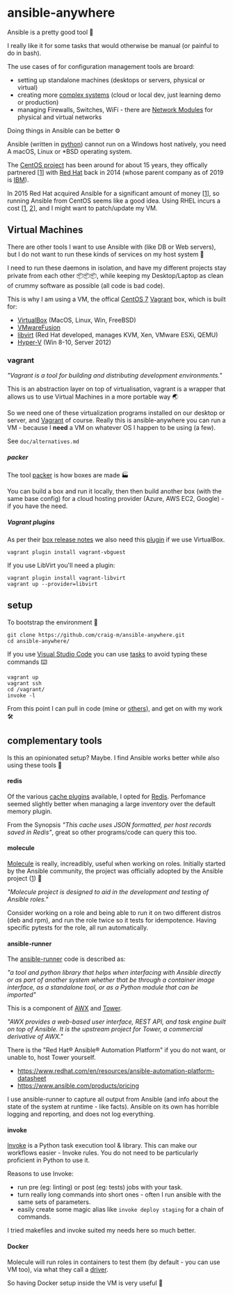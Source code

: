 # ansible-anywhere

Ansible is a pretty good tool 🔧

I really like it for some tasks that would otherwise be manual (or painful to do in bash).

The use cases of for configuration management tools are broard:

* setting up standalone machines (desktops or servers, physical or virtual)
* creating more [complex systems](https://github.com/donnemartin/system-design-primer) (cloud or local dev, just learning demo or production)
* managing Firewalls, Switches, WiFi - there are [Network Modules](https://docs.ansible.com/ansible/latest/network/index.html) for physical and virtual networks

Doing things in Ansible can be better ⚙️

Ansible (written in [python](https://www.python.org/)) cannot run on a Windows host natively, you need A macOS, Linux or *BSD operating system.

The [CentOS project](https://en.wikipedia.org/wiki/CentOS) has been around for about 15 years, they  offically partnered [[1](https://www.redhat.com/en/about/press-releases/red-hat-and-centos-join-forces)] with [Red Hat](https://en.wikipedia.org/wiki/Red_Hat) back in 2014 (whose parent company as of 2019 is [IBM](https://en.wikipedia.org/wiki/IBM)).

In 2015 Red Hat acquired Ansible for a significant amount of money [[1](https://www.redhat.com/en/about/press-releases/red-hat-acquire-it-automation-and-devops-leader-ansible)], so running Ansible from CentOS seems like a good idea. Using RHEL incurs a cost [[1](https://access.redhat.com/articles/11258), [2](https://www.redhat.com/en/resources/Linux-rhel-subscription-guide)], and I might want to patch/update my VM.


## Virtual Machines

There are other tools I want to use Ansible with (like DB or Web servers), but I do not want to run these kinds of services on my host system 🏰

I need to run these daemons in isolation, and have my different projects stay private from each other 📦📦📦, while keeping my Desktop/Laptop as clean of crummy software as possible (all code is bad code).

This is why I am using a VM, the offical [CentOS 7](https://app.vagrantup.com/centos/boxes/7/versions/1905.1) [Vagrant](https://github.com/hashicorp/vagrant) box, which is built for:

* [VirtualBox](https://www.virtualbox.org/) (MacOS, Linux, Win, FreeBSD)
* [VMwareFusion](https://www.vmware.com/au/products/fusion.html)
* [libvirt](https://en.wikipedia.org/wiki/Libvirt) (Red Hat developed, manages KVM, Xen, VMware ESXi, QEMU)
* [Hyper-V](https://docs.microsoft.com/en-us/windows-server/virtualization/hyper-v/hyper-v-technology-overview) (Win 8-10, Server 2012)


### vagrant

_"Vagrant is a tool for building and distributing development environments."_

This is an abstraction layer on top of virtualisation, vagrant is a wrapper that allows us to use Virtual Machines in a more portable way 🌏

So we need one of these virtualization programs installed on our desktop or server, and [Vagrant](https://www.vagrantup.com/downloads.html) of course. Really this is ansible-anywhere you can run a VM - because I **need** a VM on whatever OS I happen to be using (a few).

See `doc/alternatives.md`

##### packer

The tool [packer](https://packer.io/) is how boxes are made 🏭

You can build a box and run it locally, then then build another box (with the same base config) for a cloud hosting provider (Azure, AWS EC2, Google) - if you have the need.


##### Vagrant plugins

As per their [box release notes](https://blog.centos.org/2019/07/updated-centos-vagrant-images-available-v1905-01/) we also need this [plugin](https://www.vagrantup.com/docs/plugins/) if we use VirtualBox.

```
vagrant plugin install vagrant-vbguest
```

If you use LibVirt you'll need a plugin:

```
vagrant plugin install vagrant-libvirt
vagrant up --provider=libvirt
```


## setup

To bootstrap the environment 🚀

```
git clone https://github.com/craig-m/ansible-anywhere.git
cd ansible-anywhere/
```

If you use [Visual Studio Code](https://code.visualstudio.com/) you can use [tasks](https://code.visualstudio.com/docs/editor/tasks) to avoid typing these commands ⌨️

```
vagrant up
vagrant ssh
cd /vagrant/
invoke -l
```


From this point I can pull in code  (mine or [others](https://galaxy.ansible.com/)), and get on with my work 🛠


## complementary tools

Is this an opinionated setup? Maybe. I find Ansible works better while also using these tools 🤹


#### redis

Of the various [cache plugins](https://docs.ansible.com/ansible/latest/plugins/cache.html) available, I opted for [Redis](https://redis.io/). Perfomance seemed slightly better when managing a large inventory over the default memory plugin.

From the Synopsis _"This cache uses JSON formatted, per host records saved in Redis"_, great so other programs/code can query this too.


#### molecule

[Molecule](https://molecule.readthedocs.io/en/latest/) is really, increadibly, useful when working on roles. Initially started by the Ansible community, the project was officially adopted by the Ansible project ([1](https://www.ansible.com/practical-ansible-testing-with-molecule)) 🧪

_"Molecule project is designed to aid in the development and testing of Ansible roles."_

Consider working on a role and being able to run it on two different distros (deb and rpm), and run the role twice so it tests for idempotence. Having specific pytests for the role, all run automatically.


#### ansible-runner

The [ansible-runner](https://github.com/ansible/ansible-runner) code is described as:

_"a tool and python library that helps when interfacing with Ansible directly or as part of another system whether that be through a container image interface, as a standalone tool, or as a Python module that can be imported"_

This is a component of [AWX](https://github.com/ansible/awx) and [Tower](https://www.ansible.com/products/tower).

_"AWX provides a web-based user interface, REST API, and task engine built on top of Ansible. It is the upstream project for Tower, a commercial derivative of AWX."_


There is the "Red Hat® Ansible® Automation Platform" if you do not want, or unable to, host Tower yourself.

* https://www.redhat.com/en/resources/ansible-automation-platform-datasheet
* https://www.ansible.com/products/pricing


I use ansible-runner to capture all output from Ansible (and info about the state of the system at runtime - like facts). Ansible on its own has horrible logging and reporting, and does not log everything.


#### invoke

[Invoke](http://www.pyinvoke.org/) is a Python task execution tool & library. This can make our workflows easier - Invoke rules. You do not need to be particularly proficient in Python to use it.

Reasons to use Invoke:

* run pre (eg: linting) or post (eg: tests) jobs with your task.
* turn really long commands into short ones - often I run ansible with the same sets of parameters.
* easily create some magic alias like `invoke deploy staging` for a chain of commands.

I tried makefiles and invoke suited my needs here so much better.


#### Docker

Molecule will run roles in containers to test them (by default - you can use VM too), via what they call a [driver](https://molecule.readthedocs.io/en/latest/configuration.html#driver).

So having Docker setup inside the VM is very useful 🐳